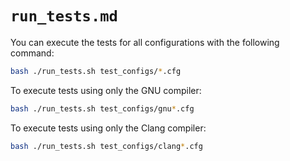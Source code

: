 # `run_tests.md`

You can execute the tests for all configurations with the following command:

```bash
bash ./run_tests.sh test_configs/*.cfg
```

To execute tests using only the GNU compiler:

```bash
bash ./run_tests.sh test_configs/gnu*.cfg
```

To execute tests using only the Clang compiler:

```bash
bash ./run_tests.sh test_configs/clang*.cfg
```
